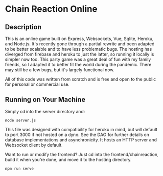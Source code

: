 # Chain Reaction Online

## Description

This is an online game built on Express, Websockets, Vue, Sqlite, Heroku, and Node.js. It's recently gone through a partial rewrite and  been adapted to be better scalable and to have less problematic bugs. The hosting has diverged from firebase and heroku to just the latter, so running it locally is simpler now too. This party game was a great deal of fun with my family friends, so I adapted it to better fit the world during the pandemic. There may still be a few bugs, but it's largely functional now.

All of this code was written from scratch and is free and open to the public for personal or commercial use.


## Running on Your Machine

Simply cd into the server directory and:

```shell
node server.js
```

This file was designed with compatibility for heroku in mind, but will default to port 3000 if not hosted on a dyno. See the DAO for further details on database implementations and asynchronicity. It hosts an HTTP server and Websocket client by default.

Want to run or modify the frontend? Just cd into the frontend/chainreaction, build it when you're done, and move it to the hosting directory.

```shell
npm run serve
```
